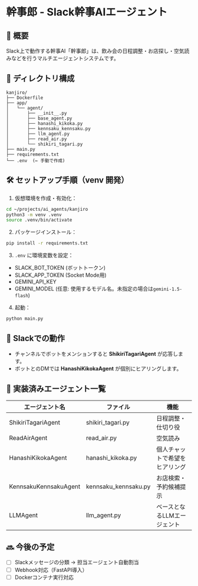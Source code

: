 # 幹事郎 - Slack幹事AIエージェント

## 📌 概要
Slack上で動作する幹事AI「幹事郎」は、飲み会の日程調整・お店探し・空気読みなどを行うマルチエージェントシステムです。

## 📁 ディレクトリ構成

```
kanjiro/
├── Dockerfile
├── app/
│   └── agent/
│       ├── __init__.py
│       ├── base_agent.py
│       ├── hanashi_kikoka.py
│       ├── kennsaku_kennsaku.py
│       ├── llm_agent.py
│       ├── read_air.py
│       └── shikiri_tagari.py
├── main.py
├── requirements.txt
└── .env  (← 手動で作成)
```

## 🛠 セットアップ手順（venv 開発）

1. 仮想環境を作成・有効化：
```bash
cd ~/projects/ai_agents/kanjiro
python3 -m venv .venv
source .venv/bin/activate
```

2. パッケージインストール：
```bash
pip install -r requirements.txt
```

3. `.env` に環境変数を設定：

- SLACK_BOT_TOKEN (ボットトークン)
- SLACK_APP_TOKEN (Socket Mode用)
 - GEMINI_API_KEY
 - GEMINI_MODEL (任意: 使用するモデル名。未指定の場合は`gemini-1.5-flash`)

4. 起動：
```bash
python main.py
```

## 💬 Slackでの動作

- チャンネルでボットをメンションすると **ShikiriTagariAgent** が応答します。
- ボットとのDMでは **HanashiKikokaAgent** が個別にヒアリングします。

## 🤖 実装済みエージェント一覧

| エージェント名 | ファイル | 機能 |
|----------------|----------|------|
| ShikiriTagariAgent | shikiri_tagari.py | 日程調整・仕切り役 |
| ReadAirAgent        | read_air.py | 空気読み |
| HanashiKikokaAgent  | hanashi_kikoka.py | 個人チャットで希望をヒアリング |
| KennsakuKennsakuAgent | kennsaku_kennsaku.py | お店検索・予約候補提示 |
| LLMAgent | llm_agent.py | ベースとなるLLMエージェント |

## 🔜 今後の予定

- [ ] Slackメッセージの分類 → 担当エージェント自動割当
- [ ] Webhook対応（FastAPI導入）
- [ ] Dockerコンテナ実行対応
